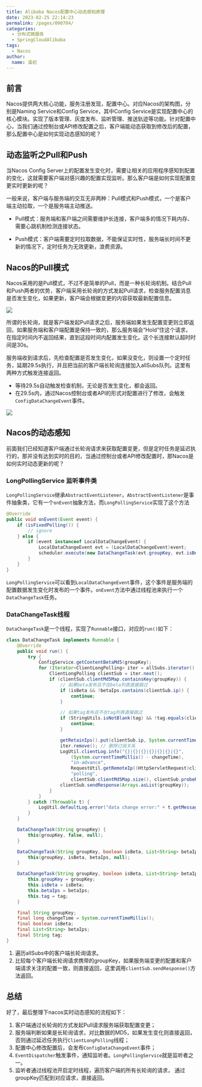 ```yaml
---
title: Alibaba Nacos配置中心动态感知原理
date: 2023-02-25 22:14:23
permalink: /pages/090704/
categories:
  - 分布式微服务
  - SpringCloudAlibaba
tags:
  - Nacos
author: 
  name: 溪初
---
```

## 前言
Nacos提供两大核心功能，服务注册发现，配置中心。对应Nacos的架构图，分别是Naming Service和Config Service，其中Config Service是实现配置中心的核心模块。实现了版本管理、灰度发布、监听管理、推送轨迹等功能。针对配置中心，当我们通过控制台或API修改配置之后，客户端能动态获取到修改后的配置，那么配置中心是如何实现动态感知的呢？

## 动态监听之Pull和Push
当Nacos Config Server上的配置发生变化时，需要让相关的应用程序感知到配置的变化，这就需要客户端对感兴趣的配置实现监听。那么客户端是如何实现配置变更实时更新的呢？

一般来说，客户端与服务端的交互无非两种：Pull模式和Push模式，一个是客户端主动拉取，一个是服务端主动推送。

- Pull模式：服务端和客户端之间需要维护长连接，客户端多的情况下耗内存、需要心跳机制检测连接状态。

- Push模式：客户端需要定时拉取数据，不能保证实时性，服务端长时间不更新的情况下，定时任务为无效更新，浪费资源。

## Nacos的Pull模式
Nacos采用的是Pull模式，不过不是简单的Pull，而是一种长轮询机制。结合Pull和Push两者的优势，客户端采用长轮询的方式发起Pull请求，检查服务配置消息是否发生变化，如果更新，客户端会根据变更的内容获取最新配置信息。


![](https://fire-repository.oss-cn-beijing.aliyuncs.com/spring-cloud/230225/19.png)


所谓的长轮询，就是客户端发起Pull请求之后，服务端如果发生配置变更则立即返回，如果服务端和客户端配置是保持一致的，那么服务端会“Hold”住这个请求，在指定时间内不返回结果，直到这段时间内配置发生变化。这个长连接默认超时时间是30s。

服务端收到请求后，先检查配置是否发生变化，如果没变化，则设置一个定时任务，延期29.5s执行，并且把当前的客户端长轮询连接加入allSubs队列。这里有两种方式触发连接返回。

- 等待29.5s自动触发检查机制，无论是否发生变化，都会返回。
- 在29.5s内，通过Nacos控制台或者API的形式对配置进行了修改，会触发`ConfigDataChangeEvent`事件。


![](https://fire-repository.oss-cn-beijing.aliyuncs.com/spring-cloud/230225/20.png)

## Nacos的动态感知
前面我们已经知道客户端通过长轮询请求来获取配置变更，但是定时任务是延迟执行的，那并没有达到实时的目的，当通过控制台或者API修改配置时，那Nacos是如何实时动态更新的呢？

### LongPollingService 监听事件类
`LongPollingService`继承`AbstractEventListener`，`AbstractEventListener`是事件抽象类，它有一个`onEvent`抽象方法，而`LongPollingService`实现了这个方法
```java
@Override
public void onEvent(Event event) {
    if (isFixedPolling()) {
        // ignore
    } else {
        if (event instanceof LocalDataChangeEvent) {
            LocalDataChangeEvent evt = (LocalDataChangeEvent)event;
            scheduler.execute(new DataChangeTask(evt.groupKey, evt.isBeta, evt.betaIps));
        }
    }
}
```
`LongPollingService`可以看到`LocalDataChangeEvent`事件，这个事件是服务端的配置数据发生变化时发布的一个事件。`onEvent`方法中通过线程池来执行一个`DataChangeTask`任务。



### DataChangeTask线程
`DataChangeTask`是一个线程，实现了`Runnable`接口，对应的`run()`如下：
```java
class DataChangeTask implements Runnable {
    @Override
    public void run() {
        try {
            ConfigService.getContentBetaMd5(groupKey);
            for (Iterator<ClientLongPolling> iter = allSubs.iterator(); iter.hasNext(); ) {
                ClientLongPolling clientSub = iter.next();
                if (clientSub.clientMd5Map.containsKey(groupKey)) {
                    // 如果beta发布且不在beta列表直接跳过
                    if (isBeta && !betaIps.contains(clientSub.ip)) {
                        continue;
                    }

                    // 如果tag发布且不在tag列表直接跳过
                    if (StringUtils.isNotBlank(tag) && !tag.equals(clientSub.tag)) {
                        continue;
                    }

                    getRetainIps().put(clientSub.ip, System.currentTimeMillis());
                    iter.remove(); // 删除订阅关系
                    LogUtil.clientLog.info("{}|{}|{}|{}|{}|{}|{}",
                        (System.currentTimeMillis() - changeTime),
                        "in-advance",
                        RequestUtil.getRemoteIp((HttpServletRequest)clientSub.asyncContext.getRequest()),
                        "polling",
                        clientSub.clientMd5Map.size(), clientSub.probeRequestSize, groupKey);
                    clientSub.sendResponse(Arrays.asList(groupKey));
                }
            }
        } catch (Throwable t) {
            LogUtil.defaultLog.error("data change error:" + t.getMessage(), t.getCause());
        }
    }

    DataChangeTask(String groupKey) {
        this(groupKey, false, null);
    }

    DataChangeTask(String groupKey, boolean isBeta, List<String> betaIps) {
        this(groupKey, isBeta, betaIps, null);
    }

    DataChangeTask(String groupKey, boolean isBeta, List<String> betaIps, String tag) {
        this.groupKey = groupKey;
        this.isBeta = isBeta;
        this.betaIps = betaIps;
        this.tag = tag;
    }

    final String groupKey;
    final long changeTime = System.currentTimeMillis();
    final boolean isBeta;
    final List<String> betaIps;
    final String tag;
}
```
1. 遍历allSubs中的客户端长轮询请求。
2. 比较每个客户端长轮询请求携带的groupKey，如果服务端变更的配置和客户端请求关注的配置一致，则直接返回，这里调用`clientSub.sendResponse()`方法返回。

## 总结
好了，最后整理下nacos实时动态感知的流程如下：
1. 客户端通过长轮询的方式发起Pull请求服务端获取配置变更；
2. 服务端判断如果是长轮询请求，对比数据的MD5，如果发生变化则直接返回，否则通过延迟任务执行`ClientLongPolling`线程；
3. 配置中心修改配置后，会发布`ConfigDataChangeEvent`事件；
4. `EventDispatcher`触发事件，通知监听者。`LongPollingService`就是监听者之一。
5. 监听者通过线程池开启定时线程，遍历客户端的所有长轮询的请求，
   通过groupKey匹配到对应请求，直接返回。